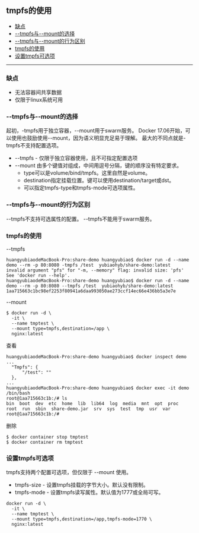 ## tmpfs的使用
* [缺点](#缺点)
* [--tmpfs与--mount的选择](#--tmpfs与--mount的选择)
* [--tmpfs与--mount的行为区别](#--tmpfs与--mount的行为区别)
* [tmpfs的使用](#tmpfs的使用)
* [设置tmpfs可选项](#设置tmpfs可选项)
---
### 缺点
* 无法容器间共享数据
* 仅限于linux系统可用

### --tmpfs与--mount的选择
起初，-tmpfs用于独立容器，--mount用于swarm服务。
Docker 17.06开始，可以使用也鼓励使用--mount，因为语义明显充足易于理解。
最大的不同点就是-tmpfs不支持配置选项。
* --tmpfs - 仅限于独立容器使用，且不可指定配置选项
* --mount
  由多个键值对组成，中间用逗号分隔，键的顺序没有特定要求。
  * type可以是volume/bind/tmpfs。这里自然是volume。
  * destination指定挂载位置。键可以使用destination/target或dst。
  * 可以指定tmpfs-type和tmpfs-mode可选项属性。
  
### --tmpfs与--mount的行为区别
--tmpfs不支持可选属性的配置。
--tmpfs不能用于swarm服务。

### tmpfs的使用
--tmpfs
```
huangyubiaodeMacBook-Pro:share-demo huangyubiao$ docker run -d --name demo --rm -p 80:8080 -tmpfs /test  yubiaohyb/share-demo:latest
invalid argument "pfs" for "-m, --memory" flag: invalid size: 'pfs'
See 'docker run --help'.
huangyubiaodeMacBook-Pro:share-demo huangyubiao$ docker run -d --name demo --rm -p 80:8080 --tmpfs /test  yubiaohyb/share-demo:latest
1aa715663c1bc98ef2253f80941a6daa993050ae273ccf14ec66e436bb5a3e7e
```
--mount
```
$ docker run -d \
  -it \
  --name tmptest \
  --mount type=tmpfs,destination=/app \
  nginx:latest
```
查看
```
huangyubiaodeMacBook-Pro:share-demo huangyubiao$ docker inspect demo
...
  "Tmpfs": {
      "/test": ""
  },
...
huangyubiaodeMacBook-Pro:share-demo huangyubiao$ docker exec -it demo /bin/bash
root@1aa715663c1b:/# ls
bin  boot  dev  etc  home  lib  lib64  log  media  mnt  opt  proc  root  run  sbin  share-demo.jar  srv  sys  test  tmp  usr  var
root@1aa715663c1b:/# 
```
删除
```
$ docker container stop tmptest
$ docker container rm tmptest
```

### 设置tmpfs可选项
tmpfs支持两个配置可选项，但仅限于 --mount 使用。
* tmpfs-size - 设置tmpfs挂载的字节大小。默认没有限制。
* tmpfs-mode - 设置tmpfs读写属性。默认值为1777或全局可写。
```
docker run -d \
  -it \
  --name tmptest \
  --mount type=tmpfs,destination=/app,tmpfs-mode=1770 \
  nginx:latest
```


